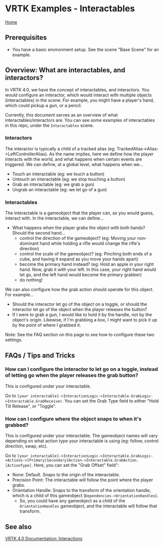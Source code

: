 # VRTK Examples - Interactables

[Home](README.md)

## Prerequisites

* You have a basic environment setup. See the scene "Base Scene" for an example.

## Overview: What are interactables, and interactors?

In VRTK 4.0, we have the concept of interactables, and interactors. You would configure an interactor, which would interact with multiple objects (interactables) in the scene. For example, you might have a player's hand, which could pickup a gun, or a pencil.

Currently, this document serves as an overview of what interactables/interactors are. You can see some examples of interactables in this repo, under the `Interactables` scene.

### Interactors

The interactor is typically a child of a tracked alias (eg: TrackedAlias-\>Alias-\>LeftControllerAlias). As the name implies, here we define how the player interacts with the world, and what happens when certain events are triggered. We can define, at a global level, what happens when we...

- Touch an interactable (eg: we touch a button)
- Untouch an interactable (eg: we stop touching a button)
- Grab an interactable (eg: we grab a gun)
- Ungrab an interactable (eg: we let go of a gun)

### Interactables

The interactable is a gameobject that the player can, as you would guess, interact with. In the interactable, we can define...

- What happens when the player grabs the object with both hands? Should the second hand...
	- control the direction of the gameobject? (eg: Moving your non-dominant hand while holding a rifle would change the rifle's direction)
	- control the scale of the gameobject? (eg: Pinching both ends of a cube, and having it expand as you move your hands apart)
	- become the primary hand instead? (eg: Hold an apple in your right hand. Now, grab it with your left. In this case, your right hand would let go, and the left hand would become the primary grabber)
	- do nothing!


We can also configure how the grab action should operate for this object. For example...

- Should the interactor let go of the object on a toggle, or should the interactor let go of the object when the player releases the button? 
- If I were to grab a gun, I would like to hold it by the handle, not by the object's origin. Likewise, if I'm grabbing a box, I might want to pick it up by the point of where I grabbed it.

Note: See the FAQ section on this page to see how to configure these two settings.


## FAQs / Tips and Tricks

### How can I configure the interactor to let go on a toggle, instead of letting go when the player releases the grab button?

This is configured under your interactable. 

Go to `[your interactable]->InteractionLogic->Interactable.GrabLogic->Interactable.GrabReceiver`. You can set the Grab Type field to either "Hold Till Release", or "Toggle".


### How can I configure where the object snaps to when it's grabbed?

This is configured under your interactable. The gameobject names will vary depending on what action type your interactable is using (eg: follow, control direction, swap, etc). 

Go to `[your interactable]->InteractionLogic->Interactable.GrabLogic->Actions->[Primary|Secondary]Action->Interactable.GrabAction.[ActionType]`. Here, you can set the "Grab Offset" field":

- None: Default. Snaps to the origin of the interactable.
- Precision Point: The interactable will follow the point where the player grabs.
- Orientation Handle: Snaps to the transform of the orientation handle, which is a child of this gameobject (`Dependencies->OrientationHandles`). 
	- So, you could have any gameobject as a child of the `OrientationHandles` gameobject, and the interactable will follow that transform.

## See also

[VRTK 4.0 Documentation: Interactions](https://academy.vrtk.io/Documentation/HowToGuides/Interactions)
